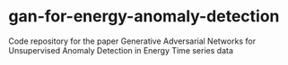 # gan-for-energy-anomaly-detection
Code repository for the paper Generative Adversarial Networks for Unsupervised Anomaly Detection in Energy Time series data
